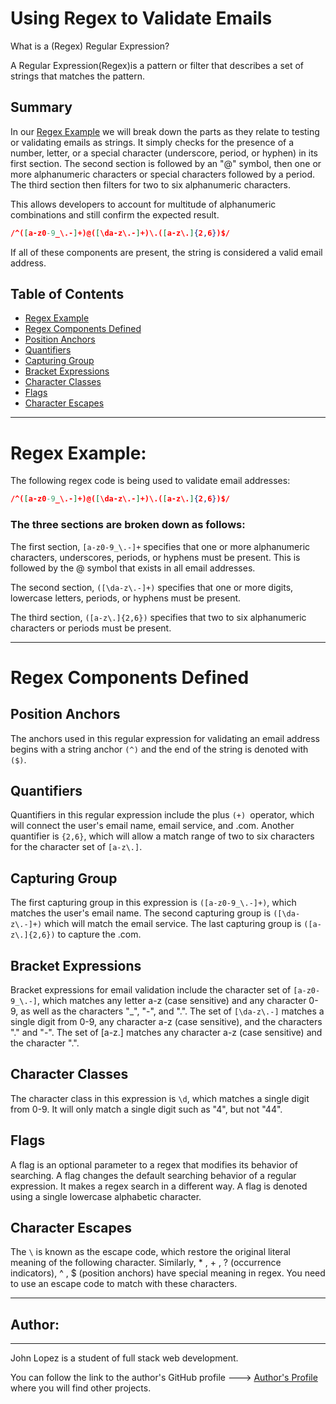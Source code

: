 # Using Regex to Validate Emails

What is a (Regex) Regular Expression? 

A Regular Expression(Regex)is a pattern or filter that describes a set of strings that matches the pattern.

## Summary


In our [Regex Example](#regex-example) we will break down the parts as they relate to testing or validating emails as strings. It simply checks for the presence of a number, letter, or a special character (underscore, period, or hyphen) in its first section. The second section is followed by an "@" symbol, then one or more alphanumeric characters or special characters followed by a period. The third section then filters for two to six alphanumeric characters. 

This allows developers to account for multitude of alphanumeric combinations and still confirm the expected result.

```json
/^([a-z0-9_\.-]+)@([\da-z\.-]+)\.([a-z\.]{2,6})$/
```

If all of these components are present, the string is considered a valid email address.

## Table of Contents

- [Regex Example](#regex-example)
- [Regex Components Defined](#regex-components-defined)
- [Position Anchors](#position-anchors)
- [Quantifiers](#quantifiers)
- [Capturing Group](#capturing-group)
- [Bracket Expressions](#bracket-expressions)
- [Character Classes](#character-classes)
- [Flags](#flags)
- [Character Escapes](#character-escapes)
---

# Regex Example:
The following regex code is being used to validate email addresses: 
```json
/^([a-z0-9_\.-]+)@([\da-z\.-]+)\.([a-z\.]{2,6})$/
```
### The three sections are broken down as follows:

The first section, ```[a-z0-9_\.-]+``` specifies that one or more alphanumeric characters, underscores, periods, or hyphens must be present. This is followed by the @ symbol that exists in all email addresses.

The second section, ```([\da-z\.-]+)``` specifies that one or more digits, lowercase letters, periods, or hyphens must be present.

The third section, ```([a-z\.]{2,6})``` specifies that two to six alphanumeric characters or periods must be present.

---
# Regex Components Defined

## Position Anchors
The anchors used in this regular expression for validating an email address begins with a string anchor ```(^)```  and the end of the string is denoted with ```($)```.

## Quantifiers
Quantifiers in this regular expression include the plus ```(+) ```operator, which will connect the user's email name, email service, and .com. Another quantifier is ```{2,6}```, which will allow a match range of two to six characters for the character set of ```[a-z\.]```.

## Capturing Group
The first capturing group in this expression is ```([a-z0-9_\.-]+)```, which matches the user's email name. The second capturing group is ```([\da-z\.-]+)``` which will match the email service. The last capturing group is ```([a-z\.]{2,6})``` to capture the .com.

## Bracket Expressions
Bracket expressions for email validation include the character set of ```[a-z0-9_\.-]```, which matches any letter a-z (case sensitive) and any character 0-9, as well as the characters "_", "-", and ".". The set of ```[\da-z\.-]``` matches a single digit from 0-9, any character a-z (case sensitive), and the characters "." and "-". The set of [a-z\.] matches any character a-z (case sensitive) and the character ".".

## Character Classes
The character class in this expression is ```\d```, which matches a single digit from 0-9. It will only match a single digit such as "4", but not "44".


## Flags
A flag is an optional parameter to a regex that modifies its behavior of searching. A flag changes the default searching behavior of a regular expression. It makes a regex search in a different way. A flag is denoted using a single lowercase alphabetic character.

## Character Escapes
The ``` \ ``` is known as the escape code, which restore the original literal meaning of the following character. Similarly, * , + , ? (occurrence indicators), ^ , $ (position anchors) have special meaning in regex. You need to use an escape code to match with these characters.

---
## Author:
---
John Lopez is a student of full stack web development. 

You can follow the link to the author's GitHub profile ---> [Author's Profile](https://github.com/Think-Again-Coder) where you will find other projects. 

